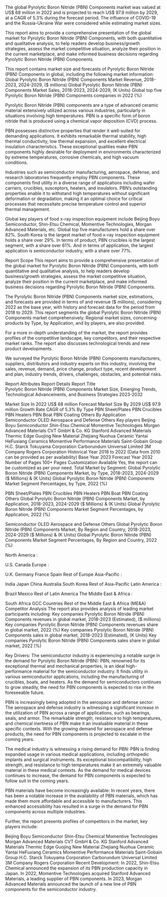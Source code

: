 The global Pyrolytic Boron Nitride (PBN) Components market was valued at US$ 68 million in 2022 and is projected to reach US$ 97.9 million by 2029, at a CAGR of 5.3% during the forecast period. The influence of COVID-19 and the Russia-Ukraine War were considered while estimating market sizes.

This report aims to provide a comprehensive presentation of the global market for Pyrolytic Boron Nitride (PBN) Components, with both quantitative and qualitative analysis, to help readers develop business/growth strategies, assess the market competitive situation, analyze their position in the current marketplace, and make informed business decisions regarding Pyrolytic Boron Nitride (PBN) Components.

This report contains market size and forecasts of Pyrolytic Boron Nitride (PBN) Components in global, including the following market information:
Global Pyrolytic Boron Nitride (PBN) Components Market Revenue, 2018-2023, 2024-2029, ($ millions)
Global Pyrolytic Boron Nitride (PBN) Components Market Sales, 2018-2023, 2024-2029, (K Units)
Global top five Pyrolytic Boron Nitride (PBN) Components companies in 2022 (%)

Pyrolytic Boron Nitride (PBN) components are a type of advanced ceramic material extensively utilized across various industries, particularly in situations involving high temperatures. PBN is a specific form of boron nitride that is produced using a chemical vapor deposition (CVD) process.

PBN possesses distinctive properties that render it well-suited for demanding applications. It exhibits remarkable thermal stability, high thermal conductivity, low thermal expansion, and excellent electrical insulation characteristics. These exceptional qualities make PBN components highly desirable for deployment in environments characterized by extreme temperatures, corrosive chemicals, and high vacuum conditions.

Industries such as semiconductor manufacturing, aerospace, defense, and research laboratories frequently employ PBN components. These components find utility in a diverse range of applications including wafer carriers, crucibles, susceptors, heaters, and insulators. PBN’s outstanding properties enable it to withstand high temperatures without significant deformation or degradation, making it an optimal choice for critical processes that necessitate precise temperature control and superior thermal management.



 

Global key players of food x-ray inspection equipment include Beijing Boyu Semiconductor, Shin-Etsu Chemical, Momentive Technologies, Morgan Advanced Materials, etc. Global top five manufacturers hold a share over 82%. South Korea is the largest market of food x-ray inspection equipment holds a share over 29%. In terms of product, PBN crucibles is the largest segment, with a share over 61%. And in terms of application, the largest application is semiconductor industry, with a share over 77%.

Report Scope
This report aims to provide a comprehensive presentation of the global market for Pyrolytic Boron Nitride (PBN) Components, with both quantitative and qualitative analysis, to help readers develop business/growth strategies, assess the market competitive situation, analyze their position in the current marketplace, and make informed business decisions regarding Pyrolytic Boron Nitride (PBN) Components.

The Pyrolytic Boron Nitride (PBN) Components market size, estimations, and forecasts are provided in terms of and revenue ($ millions), considering 2022 as the base year, with history and forecast data for the period from 2018 to 2029. This report segments the global Pyrolytic Boron Nitride (PBN) Components market comprehensively. Regional market sizes, concerning products by Type, by Application, and by players, are also provided.

For a more in-depth understanding of the market, the report provides profiles of the competitive landscape, key competitors, and their respective market ranks. The report also discusses technological trends and new product developments.

We surveyed the Pyrolytic Boron Nitride (PBN) Components manufacturers, suppliers, distributors and industry experts on this industry, involving the sales, revenue, demand, price change, product type, recent development and plan, industry trends, drivers, challenges, obstacles, and potential risks.

Report Attributes	Report Details
Report Title	
Pyrolytic Boron Nitride (PBN) Components Market Size, Emerging Trends, Technological Advancements, and Business Strategies 2023-2032

Market Size In 2022	US$ 68 million
Forecast Market Size By 2029	US$ 97.9 million
Growth Rate	CAGR of 5.3%
By Type	
PBN Sheet/Plates
PBN Crucibles
PBN Heaters
PBN Boat
PBN Coating
Others
By Application	
Semiconductor
OLED
Aerospace and Defense
Others
Key players	
Beijing Boyu Semiconductor
Shin-Etsu Chemical
Momentive Technologies
Morgan Advanced Materials
CVT GmbH & Co. KG
Stanford Advanced Materials
Thermic Edge
Guojing New Material
Zhejiang Nuohua Ceramic
Yantai HeFuxiang Ceramics
Momentive Performance Materials
Saint-Gobain Group
H.C. Starck
Tokuyama Corporation
Carborundum Universal Limited
3M Company
Rogers Corporation
Historical Year	2018 to 2022 (Data from 2010 can be provided as per availability)
Base Year	2023
Forecast Year	2032
Number of Pages	100+ Pages
Customization Available	Yes, the report can be customized as per your need.
Total Market by Segment:
Global Pyrolytic Boron Nitride (PBN) Components Market, by Type, 2018-2023, 2024-2029 ($ Millions) & (K Units)
Global Pyrolytic Boron Nitride (PBN) Components Market Segment Percentages, by Type, 2022 (%)

PBN Sheet/Plates
PBN Crucibles
PBN Heaters
PBN Boat
PBN Coating
Others
Global Pyrolytic Boron Nitride (PBN) Components Market, by Application, 2018-2023, 2024-2029 ($ Millions) & (K Units)
Global Pyrolytic Boron Nitride (PBN) Components Market Segment Percentages, by Application, 2022 (%)

Semiconductor
OLED
Aerospace and Defense
Others
Global Pyrolytic Boron Nitride (PBN) Components Market, By Region and Country, 2018-2023, 2024-2029 ($ Millions) & (K Units)
Global Pyrolytic Boron Nitride (PBN) Components Market Segment Percentages, By Region and Country, 2022 (%)

North America :

U.S.
Canada
Europe :

U.K.
Germany
France
Spain
Rest of Europe
Asia-Pacific :

India
Japan
China
Australia
South Korea
Rest of Asia-Pacific
Latin America :

Brazil
Mexico
Rest of Latin America
The Middle East & Africa :

South Africa
GCC Countries
Rest of the Middle East & Africa (ME&A)
Competitor Analysis
The report also provides analysis of leading market participants including:
Key companies Pyrolytic Boron Nitride (PBN) Components revenues in global market, 2018-2023 (Estimated), ($ millions)
Key companies Pyrolytic Boron Nitride (PBN) Components revenues share in global market, 2022 (%)
Key companies Pyrolytic Boron Nitride (PBN) Components sales in global market, 2018-2023 (Estimated), (K Units)
Key companies Pyrolytic Boron Nitride (PBN) Components sales share in global market, 2022 (%)

Key Drivers:
The semiconductor industry is experiencing a notable surge in the demand for Pyrolytic Boron Nitride (PBN): PBN, renowned for its exceptional thermal and mechanical properties, is an ideal high-performance material for the semiconductor industry. It finds utility in various semiconductor applications, including the manufacturing of crucibles, boats, and heaters. As the demand for semiconductors continues to grow steadily, the need for PBN components is expected to rise in the foreseeable future.

PBN is increasingly being adopted in the aerospace and defense sector: The aerospace and defense industry is witnessing a significant increase in the utilization of PBN across a range of applications, such as bearings, seals, and armor. The remarkable strength, resistance to high temperatures, and chemical inertness of PBN make it an invaluable material in these specific contexts. With the growing demand for aerospace and defense products, the need for PBN components is projected to escalate in the coming years.

The medical industry is witnessing a rising demand for PBN: PBN is finding expanded usage in various medical applications, including orthopedic implants and surgical instruments. Its exceptional biocompatibility, high strength, and resistance to high temperatures make it an extremely valuable material in these medical contexts. As the demand for medical devices continues to increase, the demand for PBN components is expected to follow suit in the coming years.

PBN materials have become increasingly available: In recent years, there has been a notable increase in the availability of PBN materials, which has made them more affordable and accessible to manufacturers. This enhanced accessibility has resulted in a surge in the demand for PBN components across multiple industries.

Further, the report presents profiles of competitors in the market, key players include:

Beijing Boyu Semiconductor
Shin-Etsu Chemical
Momentive Technologies
Morgan Advanced Materials
CVT GmbH & Co. KG
Stanford Advanced Materials
Thermic Edge
Guojing New Material
Zhejiang Nuohua Ceramic
Yantai HeFuxiang Ceramics
Momentive Performance Materials
Saint-Gobain Group
H.C. Starck
Tokuyama Corporation
Carborundum Universal Limited
3M Company
Rogers Corporation
Recent Development:
In 2022, Shin-Etsu Chemical announced the expansion of its PBN production capacity in Japan.
In 2022, Momentive Technologies acquired Stanford Advanced Materials, a leading supplier of PBN components.
In 2023, Morgan Advanced Materials announced the launch of a new line of PBN components for the semiconductor industry.
